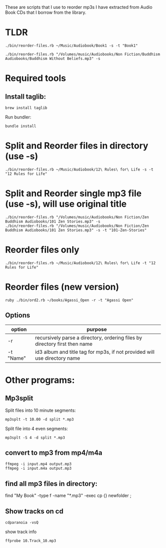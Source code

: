 These are scripts that I use to reorder mp3s I have extracted from Audio Book CDs that I borrow from the library.

# TLDR
```
./bin/reorder-files.rb ~/Music/Audiobook/Book1 -s -t "Book1"

./bin/reorder-files.rb "/Volumes/music/Audiobooks/Non Fiction/Buddhism Audiobooks/Buddhism Without Beliefs.mp3" -s
```

# Required tools
## Install taglib:

```
brew install taglib
```
Run bundler:
```
bundle install
```
# Split and Reorder files in directory (use -s)
```
./bin/reorder-files.rb ~/Music/Audiobook/12\ Rules\ for\ Life -s -t "12 Rules for Life"
```

# Split and Reorder single mp3 file (use -s), will use original title
```
./bin/reorder-files.rb "/Volumes/music/Audiobooks/Non Fiction/Zen Buddhism Audiobooks/101 Zen Stories.mp3" -s
./bin/reorder-files.rb "/Volumes/music/Audiobooks/Non Fiction/Zen Buddhism Audiobooks/101 Zen Stories.mp3" -s -t "101-Zen-Stories"
```


# Reorder files only
```
./bin/reorder-files.rb ~/Music/Audiobook/12\ Rules\ for\ Life -t "12 Rules for Life"
```




# Reorder files (new version)
```
ruby ./bin/ord2.rb ~/books/Agassi_Open -r -t "Agassi Open"
```
## Options

| option    | purpose                                                                    |
|-----------|----------------------------------------------------------------------------|
| -r        | recursively parse a directory, ordering files by directory first then name |
| -t "Name" | id3 album and title tag for mp3s, if not provided will use directory name  |

# Other programs:

## Mp3split
Split files into 10 minute segments:
```
mp3splt -t 10.00 -d split *.mp3
```
Split file into 4 even segments:
```
mp3splt -S 4 -d split *.mp3
```
## convert to mp3 from mp4/m4a
```
ffmpeg -i input.mp4 output.mp3
ffmpeg -i input.m4a output.mp3
```

## find all mp3 files in directory:
find "My Book" -type f -name "*.mp3" -exec cp {} newfolder \;

## Show tracks on cd
```
cdparanoia -vsQ
```
show track info
```
ffprobe 10.Track_10.mp3
```

